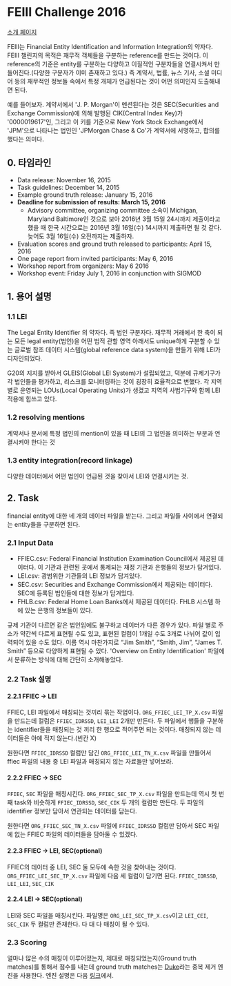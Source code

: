 # FEIII Challenge 2016

[소개 페이지](https://ir.nist.gov/dsfin/index.html)

FEIII는 Financial Entity Identification and Information Integration의 약자다. FEIII 챌린지의 목적은 재무적 객체들을 구분하는 reference를 만드는 것이다. 이 reference의 기준은 entity를 구분하는 다양하고 이질적인 구분자들을 연결시켜서 만들어진다.(다양한 구분자가 이미 존재하고 있다.) 즉 계약서, 법률, 뉴스 기사, 소셜 미디어 등의 재무적인 정보들 속에서 특정 개체가 언급된다는 것이 어떤 의미인지 도출해내면 된다.

예를 들어보자. 계약서에서 'J. P. Morgan'이 멘션된다는 것은 SEC(Securities and Exchange Commission)에 의해 발행된 CIK(Central Index Key)가 '0000019617'인, 그리고 이 키를 기준으로 New York Stock Exchange에서 'JPM'으로 나타나는 법인인 'JPMorgan Chase & Co'가 계약서에 서명하고, 합의를 했다는 의미다.

## 0. 타임라인

- Data release: November 16, 2015
- Task guidelines: December 14, 2015
- Example ground truth release: January 15, 2016
- **Deadline for submission of results: March 15, 2016**
    + Advisory committee, organizing committee 소속이 Michigan, Maryland Baltimore인 것으로 보아 2016년 3월 15일 24시까지 제출이라고 했을 때 한국 시간으로는 2016년 3월 16일(수) 14시까지 제출하면 될 것 같다. 늦어도 3월 16일(수) 오전까지는 제출하자.
- Evaluation scores and ground truth released to participants: April 15, 2016
- One page report from invited participants: May 6, 2016
- Workshop report from organizers: May 6 2016
- Workshop event: Friday July 1, 2016 in conjunction with SIGMOD

## 1. 용어 설명

### 1.1 LEI

The Legal Entity Identifier 의 약자다. 즉 법인 구분자다. 재무적 거래에서 한 축이 되는 모든 legal entity(법인)을 어떤 법적 관할 영역 아래서도 unique하게 구분할 수 있는 글로벌 참조 데이터 시스템(global reference data system)을 만들기 위해 LEI가 디자인되었다.

G20의 지지를 받아서 GLEIS(Global LEI System)가 설립되었고, 덕분에 규제기구가 각 법인들을 평가하고, 리스크를 모니터링하는 것이 굉장히 효율적으로 변했다. 각 지역별로 운영되는 LOUs(Local Operating Units)가 생겼고 지역의 사법기구와 함께 LEI 적용에 힘쓰고 있다.

### 1.2 resolving mentions

계약서나 문서에 특정 법인의 mention이 있을 때 LEI의 그 법인을 의미하는 부분과 연결시켜야 한다는 것

### 1.3 entity integration(record linkage)

다양한 데이터에서 어떤 법인이 언급된 것을 찾아서 LEI와 연결시키는 것.

## 2. Task

financial entity에 대한 네 개의 데이터 파일을 받는다. 그리고 파일들 사이에서 연결되는 entity들을 구분하면 된다.

### 2.1 Input Data

- FFIEC.csv: Federal Financial Institution Examination Council에서 제공된 데이터다. 이 기관과 관련된 곳에서 통제되는 재정 기관과 은행들의 정보가 담겨있다.
- LEI.csv: 광범위한 기관들의 LEI 정보가 담겨있다.
- SEC.csv: Securities and Exchange Commission에서 제공되는 데이터다. SEC에 등록된 법인들에 대한 정보가 담겨있다.
- FHLB.csv: Federal Home Loan Banks에서 제공된 데이터다. FHLB 시스템 하에 있는 은행의 정보들이 있다.

규제 기관이 다르면 같은 법인임에도 불구하고 데이터가 다른 경우가 있다. 파일 별로 주소가 약간씩 다르게 표현될 수도 있고, 표현된 컬럼이 1개일 수도 3개로 나뉘어 값이 입력되어 있을 수도 있다. 이름 역시 마찬가지로 “Jim Smith”, “Smith, Jim”, “James T. Smith” 등으로 다양하게 표현될 수 있다. 'Overview on Entity Identification' 파일에서 분류하는 방식에 대해 간단히 소개해놓았다.

### 2.2 Task 설명

#### 2.2.1 FFIEC -> LEI

FFIEC, LEI 파일에서 매칭되는 것끼리 묶는 작업이다. `ORG_FFIEC_LEI_TP_X.csv` 파일을 만드는데 컬럼은 `FFIEC_IDRSSD`, `LEI_LEI` 2개만 만든다. 두 파일에서 행들을 구분하는 identifier들을 매칭되는 것 끼리 한 행으로 적어주면 되는 것이다. 매칭되지 않는 데이터들은 아예 적지 않는다.(빈칸 X)

원한다면 `FFIEC_IDRSSD` 컬럼만 담긴 `ORG_FFIEC_LEI_TN_X.csv` 파일을 만들어서 ffiec 파일의 내용 중 LEI 파일과 매칭되지 않는 자료들만 넣어보라.

#### 2.2.2 FFIEC -> SEC

`FFIEC`, `SEC` 파일을 매칭시킨다. `ORG_FFIEC_SEC_TP_X.csv` 파일을 만드는데 역시 첫 번째 task와 비슷하게 `FFIEC_IDRSSD`, `SEC_CIK` 두 개의 컬럼만 만든다. 두 파일의 identifier 정보만 담아서 연관되는 데이터를 담는다.

원한다면 `ORG_FFIEC_SEC_TN_X.csv` 파일에 `FFIEC_IDRSSD` 컬럼만 담아서 SEC 파일에 없는 FFIEC 파일의 데이터들을 담아둘 수 있겠다.

#### 2.2.3 FFIEC -> LEI, SEC(optional)

FFIEC의 데이터 중 LEI, SEC 둘 모두에 속한 것을 찾아내는 것이다. `ORG_FFIEC_LEI_SEC_TP_X.csv` 파일에 다음 세 컬럼이 담기면 된다. `FFIEC_IDRSSD`, `LEI_LEI`, `SEC_CIK`

#### 2.2.4 LEI -> SEC(optional)

LEI와 SEC 파일을 매칭시킨다. 파일명은 `ORG_LEI_SEC_TP_X.csv`이고 `LEI_CEI`, `SEC_CIK` 두 컬럼만 존재한다. 다 대 다 매칭이 될 수 있다.

### 2.3 Scoring

얼마나 많은 수의 매칭이 이루어졌는지, 제대로 매칭되었는지(Ground truth matches)를 통해서 점수를 내는데 ground truth matches는 [Duke](https://github.com/larsga/Duke)라는 중복 제거 엔진을 사용한다. 엔진 설명은 다음 [링크](https://ir.nist.gov/dsfin/data/Resources/FEIII_Slides.pdf)에서.
